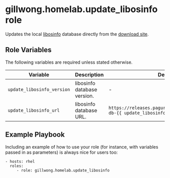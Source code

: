 gillwong.homelab.update_libosinfo role
=========

Updates the local [libosinfo](https://libosinfo.org) database directly from the [download site](https://releases.pagure.org/libosinfo/?C=M;O=D).

Role Variables
--------------

The following variables are required unless stated otherwise.

| Variable | Description | Default |
| -- | -- | -- |
| `update_libosinfo_version` | libosinfo database version. | - |
| `update_libosinfo_url` | libosinfo database URL. | `https://releases.pagure.org/libosinfo/osinfo-db-{{ update_libosinfo_version }}.tar.xz` |

Example Playbook
----------------

Including an example of how to use your role (for instance, with variables passed in as parameters) is always nice for users too:

    - hosts: rhel
      roles:
         - role: gillwong.homelab.update_libosinfo
